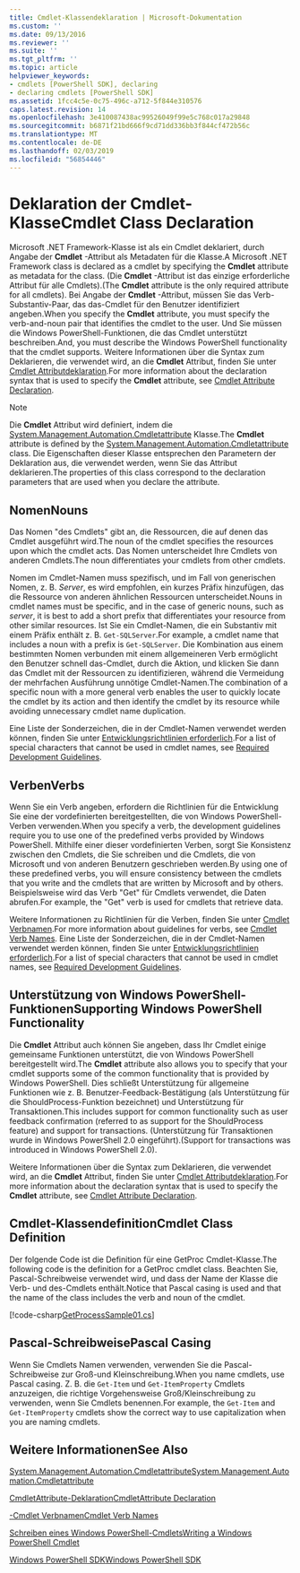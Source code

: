 ```yaml
---
title: Cmdlet-Klassendeklaration | Microsoft-Dokumentation
ms.custom: ''
ms.date: 09/13/2016
ms.reviewer: ''
ms.suite: ''
ms.tgt_pltfrm: ''
ms.topic: article
helpviewer_keywords:
- cmdlets [PowerShell SDK], declaring
- declaring cmdlets [PowerShell SDK]
ms.assetid: 1fcc4c5e-0c75-496c-a712-5f844e310576
caps.latest.revision: 14
ms.openlocfilehash: 3e410087438ac99526049f99e5c768c017a29848
ms.sourcegitcommit: b6871f21bd666f9cd71dd336bb3f844cf472b56c
ms.translationtype: MT
ms.contentlocale: de-DE
ms.lasthandoff: 02/03/2019
ms.locfileid: "56854446"
---
```

# <a name="cmdlet-class-declaration"></a><span data-ttu-id="18a32-102">Deklaration der Cmdlet-Klasse</span><span class="sxs-lookup"><span data-stu-id="18a32-102">Cmdlet Class Declaration</span></span>

<span data-ttu-id="18a32-103">Microsoft .NET Framework-Klasse ist als ein Cmdlet deklariert, durch Angabe der **Cmdlet** -Attribut als Metadaten für die Klasse.</span><span class="sxs-lookup"><span data-stu-id="18a32-103">A Microsoft .NET Framework class is declared as a cmdlet by specifying the **Cmdlet** attribute as metadata for the class.</span></span> <span data-ttu-id="18a32-104">(Die **Cmdlet** -Attribut ist das einzige erforderliche Attribut für alle Cmdlets).</span><span class="sxs-lookup"><span data-stu-id="18a32-104">(The **Cmdlet** attribute is the only required attribute for all cmdlets).</span></span> <span data-ttu-id="18a32-105">Bei Angabe der **Cmdlet** -Attribut, müssen Sie das Verb-Substantiv-Paar, das das-Cmdlet für den Benutzer identifiziert angeben.</span><span class="sxs-lookup"><span data-stu-id="18a32-105">When you specify the **Cmdlet** attribute, you must specify the verb-and-noun pair that identifies the cmdlet to the user.</span></span> <span data-ttu-id="18a32-106">Und Sie müssen die Windows PowerShell-Funktionen, die das Cmdlet unterstützt beschreiben.</span><span class="sxs-lookup"><span data-stu-id="18a32-106">And, you must describe the Windows PowerShell functionality that the cmdlet supports.</span></span> <span data-ttu-id="18a32-107">Weitere Informationen über die Syntax zum Deklarieren, die verwendet wird, an die **Cmdlet** Attribut, finden Sie unter [Cmdlet Attributdeklaration](./cmdlet-attribute-declaration.md).</span><span class="sxs-lookup"><span data-stu-id="18a32-107">For more information about the declaration syntax that is used to specify the **Cmdlet** attribute, see [Cmdlet Attribute Declaration](./cmdlet-attribute-declaration.md).</span></span>

> [!NOTE]
> <span data-ttu-id="18a32-108">Die **Cmdlet** Attribut wird definiert, indem die [System.Management.Automation.Cmdletattribute](/dotnet/api/System.Management.Automation.CmdletAttribute) Klasse.</span><span class="sxs-lookup"><span data-stu-id="18a32-108">The **Cmdlet** attribute is defined by the [System.Management.Automation.Cmdletattribute](/dotnet/api/System.Management.Automation.CmdletAttribute) class.</span></span> <span data-ttu-id="18a32-109">Die Eigenschaften dieser Klasse entsprechen den Parametern der Deklaration aus, die verwendet werden, wenn Sie das Attribut deklarieren.</span><span class="sxs-lookup"><span data-stu-id="18a32-109">The properties of this class correspond to the declaration parameters that are used when you declare the attribute.</span></span>

## <a name="nouns"></a><span data-ttu-id="18a32-110">Nomen</span><span class="sxs-lookup"><span data-stu-id="18a32-110">Nouns</span></span>

<span data-ttu-id="18a32-111">Das Nomen "des Cmdlets" gibt an, die Ressourcen, die auf denen das Cmdlet ausgeführt wird.</span><span class="sxs-lookup"><span data-stu-id="18a32-111">The noun of the cmdlet specifies the resources upon which the cmdlet acts.</span></span> <span data-ttu-id="18a32-112">Das Nomen unterscheidet Ihre Cmdlets von anderen Cmdlets.</span><span class="sxs-lookup"><span data-stu-id="18a32-112">The noun differentiates your cmdlets from other cmdlets.</span></span>

<span data-ttu-id="18a32-113">Nomen im Cmdlet-Namen muss spezifisch, und im Fall von generischen Nomen, z. B. *Server*, es wird empfohlen, ein kurzes Präfix hinzufügen, das die Ressource von anderen ähnlichen Ressourcen unterscheidet.</span><span class="sxs-lookup"><span data-stu-id="18a32-113">Nouns in cmdlet names must be specific, and in the case of generic nouns, such as *server*, it is best to add a short prefix that differentiates your resource from other similar resources.</span></span> <span data-ttu-id="18a32-114">Ist Sie ein Cmdlet-Namen, die ein Substantiv mit einem Präfix enthält z. B. `Get-SQLServer`.</span><span class="sxs-lookup"><span data-stu-id="18a32-114">For example, a cmdlet name that includes a noun with a prefix is `Get-SQLServer`.</span></span> <span data-ttu-id="18a32-115">Die Kombination aus einem bestimmten Nomen verbunden mit einem allgemeineren Verb ermöglicht den Benutzer schnell das-Cmdlet, durch die Aktion, und klicken Sie dann das Cmdlet mit der Ressourcen zu identifizieren, während die Vermeidung der mehrfachen Ausführung unnötige Cmdlet-Namen.</span><span class="sxs-lookup"><span data-stu-id="18a32-115">The combination of a specific noun with a more general verb enables the user to quickly locate the cmdlet by its action and then identify the cmdlet by its resource while avoiding unnecessary cmdlet name duplication.</span></span>

<span data-ttu-id="18a32-116">Eine Liste der Sonderzeichen, die in der Cmdlet-Namen verwendet werden können, finden Sie unter [Entwicklungsrichtlinien erforderlich](./required-development-guidelines.md).</span><span class="sxs-lookup"><span data-stu-id="18a32-116">For a list of special characters that cannot be used in cmdlet names, see [Required Development Guidelines](./required-development-guidelines.md).</span></span>

## <a name="verbs"></a><span data-ttu-id="18a32-117">Verben</span><span class="sxs-lookup"><span data-stu-id="18a32-117">Verbs</span></span>

<span data-ttu-id="18a32-118">Wenn Sie ein Verb angeben, erfordern die Richtlinien für die Entwicklung Sie eine der vordefinierten bereitgestellten, die von Windows PowerShell-Verben verwenden.</span><span class="sxs-lookup"><span data-stu-id="18a32-118">When you specify a verb, the development guidelines require you to use one of the predefined verbs provided by Windows PowerShell.</span></span> <span data-ttu-id="18a32-119">Mithilfe einer dieser vordefinierten Verben, sorgt Sie Konsistenz zwischen den Cmdlets, die Sie schreiben und die Cmdlets, die von Microsoft und von anderen Benutzern geschrieben werden.</span><span class="sxs-lookup"><span data-stu-id="18a32-119">By using one of these predefined verbs, you will ensure consistency between the cmdlets that you write and the cmdlets that are written by Microsoft and by others.</span></span> <span data-ttu-id="18a32-120">Beispielsweise wird das Verb "Get" für Cmdlets verwendet, die Daten abrufen.</span><span class="sxs-lookup"><span data-stu-id="18a32-120">For example, the "Get" verb is used for cmdlets that retrieve data.</span></span>

<span data-ttu-id="18a32-121">Weitere Informationen zu Richtlinien für die Verben, finden Sie unter [Cmdlet Verbnamen](./approved-verbs-for-windows-powershell-commands.md).</span><span class="sxs-lookup"><span data-stu-id="18a32-121">For more information about guidelines for verbs, see [Cmdlet Verb Names](./approved-verbs-for-windows-powershell-commands.md).</span></span> <span data-ttu-id="18a32-122">Eine Liste der Sonderzeichen, die in der Cmdlet-Namen verwendet werden können, finden Sie unter [Entwicklungsrichtlinien erforderlich](./required-development-guidelines.md).</span><span class="sxs-lookup"><span data-stu-id="18a32-122">For a list of special characters that cannot be used in cmdlet names, see [Required Development Guidelines](./required-development-guidelines.md).</span></span>

## <a name="supporting-windows-powershell-functionality"></a><span data-ttu-id="18a32-123">Unterstützung von Windows PowerShell-Funktionen</span><span class="sxs-lookup"><span data-stu-id="18a32-123">Supporting Windows PowerShell Functionality</span></span>

<span data-ttu-id="18a32-124">Die **Cmdlet** Attribut auch können Sie angeben, dass Ihr Cmdlet einige gemeinsame Funktionen unterstützt, die von Windows PowerShell bereitgestellt wird.</span><span class="sxs-lookup"><span data-stu-id="18a32-124">The **Cmdlet** attribute also allows you to specify that your cmdlet supports some of the common functionality that is provided by Windows PowerShell.</span></span> <span data-ttu-id="18a32-125">Dies schließt Unterstützung für allgemeine Funktionen wie z. B. Benutzer-Feedback-Bestätigung (als Unterstützung für die ShouldProcess-Funktion bezeichnet) und Unterstützung für Transaktionen.</span><span class="sxs-lookup"><span data-stu-id="18a32-125">This includes support for common functionality such as user feedback confirmation (referred to as support for the ShouldProcess feature) and support for transactions.</span></span> <span data-ttu-id="18a32-126">(Unterstützung für Transaktionen wurde in Windows PowerShell 2.0 eingeführt).</span><span class="sxs-lookup"><span data-stu-id="18a32-126">(Support for transactions was introduced in Windows PowerShell 2.0).</span></span>

<span data-ttu-id="18a32-127">Weitere Informationen über die Syntax zum Deklarieren, die verwendet wird, an die **Cmdlet** Attribut, finden Sie unter [Cmdlet Attributdeklaration](./cmdlet-attribute-declaration.md).</span><span class="sxs-lookup"><span data-stu-id="18a32-127">For more information about the declaration syntax that is used to specify the **Cmdlet** attribute, see [Cmdlet Attribute Declaration](./cmdlet-attribute-declaration.md).</span></span>

## <a name="cmdlet-class-definition"></a><span data-ttu-id="18a32-128">Cmdlet-Klassendefinition</span><span class="sxs-lookup"><span data-stu-id="18a32-128">Cmdlet Class Definition</span></span>

<span data-ttu-id="18a32-129">Der folgende Code ist die Definition für eine GetProc Cmdlet-Klasse.</span><span class="sxs-lookup"><span data-stu-id="18a32-129">The following code is the definition for a GetProc cmdlet class.</span></span> <span data-ttu-id="18a32-130">Beachten Sie, Pascal-Schreibweise verwendet wird, und dass der Name der Klasse die Verb- und des-Cmdlets enthält.</span><span class="sxs-lookup"><span data-stu-id="18a32-130">Notice that Pascal casing is used and that the name of the class includes the verb and noun of the cmdlet.</span></span>

[!code-csharp[GetProcessSample01.cs](../../powershell-sdk-samples/SDK-2.0/csharp/GetProcessSample01/GetProcessSample01.cs#L33-L34 "GetProcessSample01.cs")]

## <a name="pascal-casing"></a><span data-ttu-id="18a32-131">Pascal-Schreibweise</span><span class="sxs-lookup"><span data-stu-id="18a32-131">Pascal Casing</span></span>

<span data-ttu-id="18a32-132">Wenn Sie Cmdlets Namen verwenden, verwenden Sie die Pascal-Schreibweise zur Groß-und Kleinschreibung.</span><span class="sxs-lookup"><span data-stu-id="18a32-132">When you name cmdlets, use Pascal casing.</span></span> <span data-ttu-id="18a32-133">Z. B. die `Get-Item` und `Get-ItemProperty` Cmdlets anzuzeigen, die richtige Vorgehensweise Groß/Kleinschreibung zu verwenden, wenn Sie Cmdlets benennen.</span><span class="sxs-lookup"><span data-stu-id="18a32-133">For example, the `Get-Item` and `Get-ItemProperty` cmdlets show the correct way to use capitalization when you are naming cmdlets.</span></span>

## <a name="see-also"></a><span data-ttu-id="18a32-134">Weitere Informationen</span><span class="sxs-lookup"><span data-stu-id="18a32-134">See Also</span></span>

[<span data-ttu-id="18a32-135">System.Management.Automation.Cmdletattribute</span><span class="sxs-lookup"><span data-stu-id="18a32-135">System.Management.Automation.Cmdletattribute</span></span>](/dotnet/api/System.Management.Automation.CmdletAttribute)

[<span data-ttu-id="18a32-136">CmdletAttribute-Deklaration</span><span class="sxs-lookup"><span data-stu-id="18a32-136">CmdletAttribute Declaration</span></span>](./cmdlet-attribute-declaration.md)

[<span data-ttu-id="18a32-137">-Cmdlet Verbnamen</span><span class="sxs-lookup"><span data-stu-id="18a32-137">Cmdlet Verb Names</span></span>](./approved-verbs-for-windows-powershell-commands.md)

[<span data-ttu-id="18a32-138">Schreiben eines Windows PowerShell-Cmdlets</span><span class="sxs-lookup"><span data-stu-id="18a32-138">Writing a Windows PowerShell Cmdlet</span></span>](./writing-a-windows-powershell-cmdlet.md)

[<span data-ttu-id="18a32-139">Windows PowerShell SDK</span><span class="sxs-lookup"><span data-stu-id="18a32-139">Windows PowerShell SDK</span></span>](../windows-powershell-reference.md)
